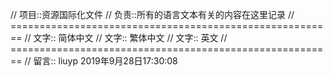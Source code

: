 // 项目::资源国际化文件
// 负责::所有的语言文本有关的内容在这里记录
// ========================================================
// 文字:: 简体中文
// 文字:: 繁体中文
// 文字:: 英文
// ========================================================
// 留言:: liuyp 2019年9月28日17:30:08
